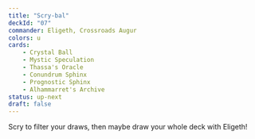 ```yaml
---
title: "Scry-bal"
deckId: "07"
commander: Eligeth, Crossroads Augur
colors: u
cards:
    - Crystal Ball
    - Mystic Speculation
    - Thassa's Oracle
    - Conundrum Sphinx
    - Prognostic Sphinx
    - Alhammarret's Archive
status: up-next
draft: false
---
```


Scry to filter your draws, then maybe draw your whole deck with Eligeth!
